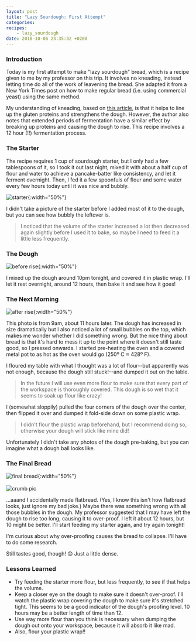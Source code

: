 ```yaml
---
layout: post
title: "Lazy Sourdough: First Attempt"
categories: 
recipes:
    - lazy_sourdough
date: 2018-10-06 23:35:32 +0200
---
```


### Introduction

Today is my first attempt to make "lazy sourdough" bread, which is a recipe given to me by my professor on this trip. It involves no kneading, instead letting time do all of the work of leavening the bread. She adapted it from a New York Times post on how to make regular bread (i.e. using commercial yeast) using the same method.

My understanding of kneading, based on [this article](https://www.thespruceeats.com/the-science-of-kneading-dough-1328690), is that it helps to line up the gluten proteins and strengthens the dough. However, the author also notes that extended periods of fermentation have a similar effect by breaking up proteins and causing the dough to rise. This recipe involves a 12 hour (!!) fermentation process.

### The Starter

The recipe requires 1 cup of sourdough starter, but I only had a few tablespoons of it, so I took it out last night, mixed it with about a half cup of flour and water to achieve a pancake-batter like consistency, and let it ferment overnight. Then, I fed it a few spoonfuls of flour and some water every few hours today until it was nice and bubbly. 

![starter](/assets/img/2018-10-06/starter.jpeg){:width="50%"}

I didn't take a picture of the starter before I added most of it to the dough, but you can see how bubbly the leftover is.

> I noticed that the volume of the starter increased a lot then decreased again slightly before I used it to bake, so maybe I need to feed it a little less frequently.

### The Dough
![before rise](/assets/img/2018-10-06/before_rise.jpeg){:width="50%"}

I mixed up the dough around 10pm tonight, and covered it in plastic wrap. I'll let it rest overnight, around 12 hours, then bake it and see how it goes!

### The Next Morning
![after rise](/assets/img/2018-10-06/after_rise.jpeg){:width="50%"}

This photo is from 9am, about 11 hours later. The dough has increased in size dramatically but I also noticed a lot of small bubbles on the top, which makes me wonder whether I did something wrong. But the nice thing about bread is that it's hard to mess it up to the point where it doesn't still taste good, so I pressed onwards. I started pre-heating the oven and a covered metal pot to as hot as the oven would go (250º C ≈ 428º F).

I floured my table with what I thought was a lot of flour--but apparently was not enough, because the dough still stuck!--and dumped it out on the table.

> In the future I will use even more flour to make sure that every part of the workspace is thoroughly covered. This dough is so wet that it seems to soak up flour like crazy!

I (somewhat sloppily) pulled the four corners of the dough over the center, then flipped it over and dumped it fold-side down on some plastic wrap.
> I didn't flour the plastic wrap beforehand, but I recommend doing so, otherwise your dough will stick like mine did!

Unfortunately I didn't take any photos of the dough pre-baking, but you can imagine what a dough ball looks like.

### The Final Bread
![final bread](/assets/img/2018-10-06/final.jpeg){:width="50%"}
<br><br>
![crumb pic](/assets/img/2018-10-06/crumb_pic.jpeg)

...aaand I accidentally made flatbread. (Yes, I know this isn't how flatbread looks, just ignore my bad joke.) Maybe there was something wrong with all those bubbles in the dough. My professor suggested that I may have left the dough to rise too long, causing it to over-proof. I left it about 12 hours, but 10 might be better. I'll start feeding my starter again, and try again tonight!

I'm curious about why over-proofing causes the bread to collapse. I'll have to do some research.

Still tastes good, though! 😊 Just a little dense. 


### Lessons Learned
- Try feeding the starter more flour, but less frequently, to see if that helps the volume.
- Keep a closer eye on the dough to make sure it doesn't over-proof. I'll watch the plastic wrap covering the dough to make sure it's stretched tight. This seems to be a good indicator of the dough's proofing level. 10 hours may be a better length of time than 12.
- Use way more flour than you think is necessary when dumping the dough out onto your workspace, because it will absorb it like mad.
- Also, flour your plastic wrap!!
